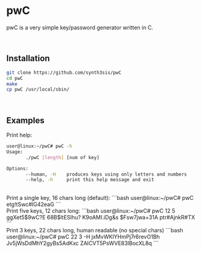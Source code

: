 # pwC

pwC is a very simple key/password generator written in C.

<br>

## Installation

```bash
git clone https://github.com/synth3sis/pwC
cd pwC
make
cp pwC /usr/local/sbin/
```

<br>

## Examples
Print help:
```bash
user@linux:~/pwC# pwC -h
Usage:
       ./pwC [length] [num of key]

Options:
       --human, -H    produces keys using only letters and numbers
       --help, -h     print this help message and exit
```
<br>
Print a single key, 16 chars long (default):
```bash
user@linux:~/pwC# pwC
etg!tSwc#lG42eaG
```
<br>
Print five keys, 12 chars long:
```bash
user@linux:~/pwC# pwC 12 5
ggXet5$9wC?E
68B$ltESIhu?
K9oAMI.iDg&s
$Fsw7jwa+31A
ptr#AjnkR#TX
```
<br>
Print 3 keys, 22 chars long, human readable (no special chars)
```bash
user@linux:~/pwC# pwC 22 3 -H
jxMvWKlYHmPj7r6revO1Bh
Jv5jWsDdMhY2gyBs5AdKxc
ZAICVT5PsWVE83lBocXL8q
```
